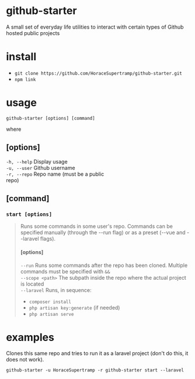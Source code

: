 # github-starter

A small set of everyday life utilities to interact with certain types of Github hosted public projects

# install

- ```git clone https://github.com/HoraceSupertramp/github-starter.git```
 - ```npm link```

# usage

```github-starter [options] [command]```

where

## [options]

```-h, --help``` Display usage<br>
```-u, --user``` Github username<br>
```-r, --repo``` Repo name (must be a public<br>repo)

## [command]

### ```start [options]```

>Runs some commands in some user's repo. Commands can be specified manually (through the --run flag) or as a preset (--vue and --laravel flags).
>
>#### [options]
>
>```--run``` Runs some commands after the repo has been cloned. Multiple commands must be specified with ```&&```<br>
>```--scope <path>``` The subpath inside the repo where the actual project is located<br>
>```--laravel``` Runs, in sequence:<br>
> - ```composer install```
> - ```php artisan key:generate``` (if needed)
> - ```php artisan serve```

# examples

Clones this same repo and tries to run it as a laravel project (don't do this, it does not work).

```github-starter -u HoraceSupertramp -r github-starter start --laravel```

